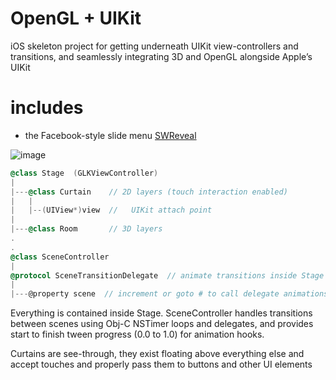 # OpenGL + UIKit

iOS skeleton project for getting underneath UIKit view-controllers and transitions, and seamlessly integrating 3D and OpenGL alongside Apple’s UIKit

# includes

* the Facebook-style slide menu [SWReveal](https://github.com/John-Lluch/SWRevealViewController)

![image](https://raw.github.com/robbykraft/StagingArea/master/globe-theatre.jpg)

``` objective-c
@class Stage  (GLKViewController)
|
|---@class Curtain    // 2D layers (touch interaction enabled)
|   |
|   |--(UIView*)view  //   UIKit attach point
|
|---@class Room       // 3D layers
.
.
@class SceneController
|
@protocol SceneTransitionDelegate  // animate transitions inside Stage
|
|---@property scene  // increment or goto # to call delegate animations
```

Everything is contained inside Stage. SceneController handles transitions between scenes using Obj-C NSTimer loops and delegates, and provides start to finish tween progress (0.0 to 1.0) for animation hooks.

Curtains are see-through, they exist floating above everything else and accept touches and properly pass them to buttons and other UI elements